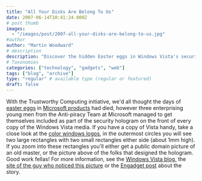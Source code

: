 ```yaml
---
title: "All Your Disks Are Belong To Us"
date: 2007-06-14T10:41:24.000Z
# post thumb
images:
  - "/images/post/2007-all-your-disks-are-belong-to-us.jpg"
#author
author: "Martin Woodward"
# description
description: "Discover the hidden Easter eggs in Windows Vista's security hologram featuring the Anti-piracy Team's clever nod to their work."
# Taxonomies
categories: ["technology", "gadgets", "web"]
tags: ["blog", "archive"]
type: "regular" # available type (regular or featured)
draft: false
---
```


[](http://www.woodwardweb.com/WindowsLiveWriter/AllYourDisksAreBelongToUs_9643/Win_vista_men%5B3%5D.gif) With the Trustworthy Computing initiative, we'd all thought the days of [easter eggs](<http://en.wikipedia.org/wiki/Easter_egg_(virtual)>) in [Microsoft products](http://en.wikipedia.org/wiki/Easter_eggs_in_Microsoft_products) had died, however three enterprising young men from the Anti-piracy Team at Microsoft managed to get themselves included as part of the security hologram on the front of every copy of the Windows Vista media. If you have a copy of Vista handy, take a close look at the [color windows logos](http://www.microsoft.com/resources/howtotell/en/popup.aspx?subFolder=en&featureTypeFolder=antiPiracyFeatureParts&xml=apFeaturePart68&horizontal=yes), in the outermost circles you will see two large rectangles with two small rectangles either side (about 1mm high). If you zoom into these rectangles you'll either get a public domain picture of an old master, or the picture above of the folks that designed the hologram. Good work fellas! For more information, see the [Windows Vista blog,](http://windowsvistablog.com/blogs/windowsvista/archive/2007/06/13/the-devil-is-in-the-details.aspx) the [site of the guy who noticed this picture](http://inicia.es/de/kwisatz/index.html#2878790462939498204) or the [Engadget post](http://www.engadget.com/2007/06/13/microsoft-embedding-nerdy-photo-in-vista-dvds/) about the story.
